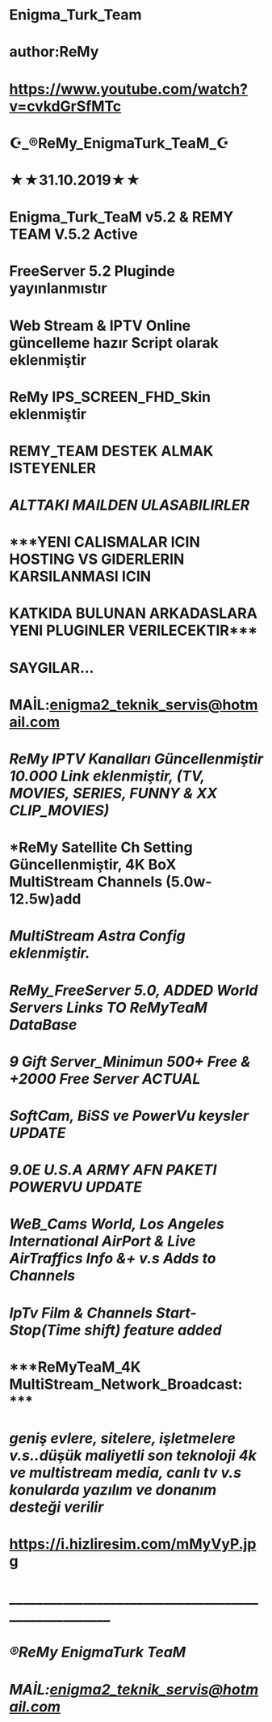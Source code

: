 # Enigma_Turk_Team
# author:ReMy
# https://www.youtube.com/watch?v=cvkdGrSfMTc

# ☪️_®ReMy_EnigmaTurk_TeaM_☪️
#              ★★31.10.2019★★
#         Enigma_Turk_TeaM v5.2 & REMY TEAM V.5.2 Active
# FreeServer 5.2 Pluginde yayınlanmıstır
# Web Stream & IPTV Online güncelleme hazır Script olarak eklenmiştir
# ReMy IPS_SCREEN_FHD_Skin eklenmiştir
#     REMY_TEAM DESTEK ALMAK ISTEYENLER
# ***ALTTAKI MAILDEN ULASABILIRLER***
# ***YENI CALISMALAR ICIN HOSTING VS GIDERLERIN KARSILANMASI ICIN
# KATKIDA BULUNAN ARKADASLARA YENI PLUGINLER VERILECEKTIR***
# SAYGILAR...
# MAİL:enigma2_teknik_servis@hotmail.com

# ***ReMy IPTV Kanalları Güncellenmiştir 10.000 Link eklenmiştir, (TV, MOVIES, SERIES, FUNNY & XX CLIP_MOVIES)***
# ***ReMy Satellite Ch Setting Güncellenmiştir, 4K BoX MultiStream Channels (5.0w-12.5w)add**
# ***MultiStream Astra Config eklenmiştir.***
# ***ReMy_FreeServer 5.0, ADDED World Servers Links TO  ReMyTeaM DataBase***
# ***9 Gift Server_Minimun 500+ Free &  +2000 Free Server ACTUAL***
# ***SoftCam, BiSS ve PowerVu keysler UPDATE***
# ***9.0E U.S.A ARMY AFN PAKETI POWERVU UPDATE***
# ***WeB_Cams World, Los Angeles International AirPort & Live AirTraffics Info &+ v.s Adds to Channels***
# ***IpTv Film & Channels Start-Stop(Time shift) feature added***
# ***ReMyTeaM_4K MultiStream_Network_Broadcast: ***
# ***geniş evlere, sitelere, işletmelere v.s..düşük maliyetli son teknoloji 4k ve multistream media, canlı tv v.s konularda yazılım ve donanım desteği verilir***
# https://i.hizliresim.com/mMyVyP.jpg
# ____________________________________________________
#               ***®ReMy EnigmaTurk TeaM***  
# ***MAİL:enigma2_teknik_servis@hotmail.com***
